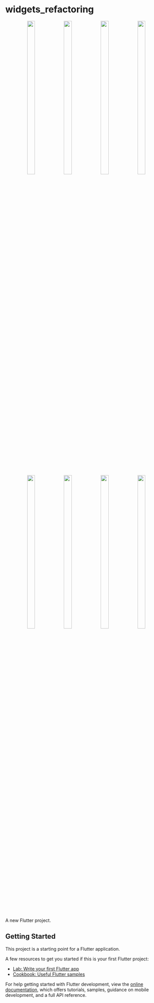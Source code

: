 # widgets_refactoring

<p align="center">
  <img src = "https://github.com/mayuuu05/ui_small_parts/assets/149376263/e4b0089f-6b3d-4422-95de-bdea4fc7f9da" width=22% height=35% >
   <img src = "https://github.com/mayuuu05/ui_small_parts/assets/149376263/63d1777e-7301-4858-ae34-b91144f7e4dc " width=22% height=35% >
   <img src = "https://github.com/mayuuu05/ui_small_parts/assets/149376263/8c9e1c66-cc23-4f2c-8a3f-e8b56558161e" width=22% height=35% >
   <img src = "https://github.com/mayuuu05/ui_small_parts/assets/149376263/5a4b0aba-be19-4103-90df-d8e853823ed4" width=22% height=35% >
<br>
  <br>
  </br>
</br>


  
   <img src = "https://github.com/mayuuu05/ui_small_parts/assets/149376263/72d95fcd-ab12-49db-9fd6-3ce9d5d7edd7       " width=22% height=35% >
   <img src = "https://github.com/mayuuu05/ui_small_parts/assets/149376263/5a41284a-bca0-482e-940e-80647e7c4280       " width=22% height=35% >
   <img src = "https://github.com/mayuuu05/ui_small_parts/assets/149376263/d9379c94-5880-4cff-a4c4-592d7b866ee2    " width=22% height=35% >
   <img src = "https://github.com/mayuuu05/ui_small_parts/assets/149376263/275de905-ad8c-4cc8-ae0d-d0927728bec0    " width=22% height=35% >

</p>

A new Flutter project.

## Getting Started

This project is a starting point for a Flutter application.

A few resources to get you started if this is your first Flutter project:

- [Lab: Write your first Flutter app](https://docs.flutter.dev/get-started/codelab)
- [Cookbook: Useful Flutter samples](https://docs.flutter.dev/cookbook)

For help getting started with Flutter development, view the
[online documentation](https://docs.flutter.dev/), which offers tutorials,
samples, guidance on mobile development, and a full API reference.

